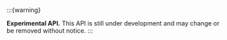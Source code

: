 :::{warning}

**Experimental API.** This API is still under development and may change or be
removed without notice.
:::
